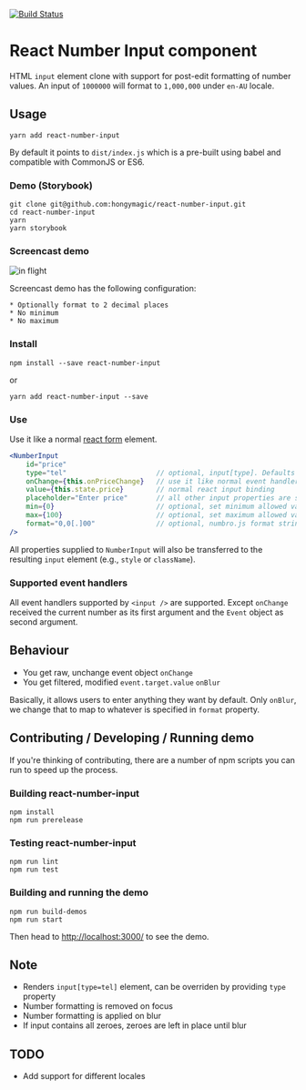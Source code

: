 [![Build Status](https://travis-ci.org/hongymagic/react-number-input.svg?branch=master)](https://travis-ci.org/hongymagic/react-number-input)

# React Number Input component

HTML `input` element clone with support for post-edit formatting of number
values. An input of `1000000` will format to `1,000,000` under `en-AU` locale.

## Usage

```
yarn add react-number-input
```

By default it points to `dist/index.js` which is a pre-built using babel and
compatible with CommonJS or ES6.

### Demo (Storybook)

```
git clone git@github.com:hongymagic/react-number-input.git
cd react-number-input
yarn
yarn storybook
```

### Screencast demo

![in flight](https://raw.githubusercontent.com/hongymagic/react-number-input/master/demo.gif)

Screencast demo has the following configuration:

	* Optionally format to 2 decimal places
	* No minimum
	* No maximum

### Install

```
npm install --save react-number-input
```

or

```
yarn add react-number-input --save
```

### Use

Use it like a normal [react form](http://facebook.github.io/react/docs/forms.html) element.

```jsx
<NumberInput
	id="price"
	type="tel"                      // optional, input[type]. Defaults to "tel" to allow non numeric characters
	onChange={this.onPriceChange}   // use it like normal event handler
	value={this.state.price}        // normal react input binding
	placeholder="Enter price"       // all other input properties are supported
	min={0}                         // optional, set minimum allowed value
	max={100}                       // optional, set maximum allowed value
	format="0,0[.]00"               // optional, numbro.js format string. Defaults to "0,0[.][00]"
/>
```

All properties supplied to `NumberInput` will also be transferred to the
resulting `input` element (e.g., `style` or `className`).

### Supported event handlers

All event handlers supported by `<input />` are supported. Except `onChange`
received the current number as its first argument and the `Event` object as
second argument.

## Behaviour

* You get raw, unchange event object `onChange`
* You get filtered, modified `event.target.value` `onBlur`

Basically, it allows users to enter anything they want by default. Only `onBlur`, we change
that to map to whatever is specified in `format` property.

## Contributing / Developing / Running demo

If you're thinking of contributing, there are a number of npm scripts you
can run to speed up the process.

### Building react-number-input

```
npm install
npm run prerelease
```

### Testing react-number-input

```
npm run lint
npm run test
```

### Building and running the demo

```
npm run build-demos
npm run start
```

Then head to [http://localhost:3000/](http://localhost:3000) to see the demo.

## Note

* Renders `input[type=tel]` element, can be overriden by providing `type` property
* Number formatting is removed on focus
* Number formatting is applied on blur
* If input contains all zeroes, zeroes are left in place until blur

## TODO

* Add support for different locales

